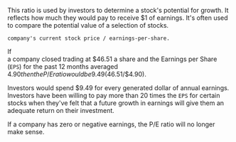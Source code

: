 This ratio is used by investors to determine a stock's potential for growth. 
It reflects how much they would pay to receive $1 of earnings. 
It's often used to compare the potential value of a selection of stocks.

`company's current stock price / earnings-per-share.`

If  
	a company closed trading at $46.51 a share 
	and the Earnings per Share (`EPS`) for the past 12 months averaged $4.90
then 
	the P/E ratio would be 9.49 ($46.51/$4.90). 

Investors would spend $9.49 for every generated dollar of annual earnings. 
Investors have been willing to pay more than 20 times the `EPS` for certain stocks 
	when they've felt that a future growth in earnings will give them an adequate return on their investment.

If a company has zero or negative earnings, the P/E ratio will no longer make sense.